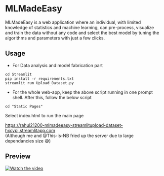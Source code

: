 # MLMadeEasy

MLMadeEasy is a web application where an individual, with limited
knowledge of statistics and machine learning, can pre-process, visualize and train the data without any
code and select the best model by tuning the algorithms and parameters with just a few clicks.

## Usage
- For Data analysis and model fabrication part
```
cd Streamlit
pip install -r requirements.txt
streamlit run Upload_Dataset.py
```
- For the whole web-app,
keep the above script running in one prompt shell. After this, follow the below script
```
cd "Static Pages"
```
Select index.html to run the main page

https://rahul21200-mlmadeeasy-streamlitupload-dataset-hxcypj.streamlitapp.com <br>
(Although me and @This-is-NB fried up the server due to large dependancies size 😅)

## Preview
[![Watch the video](https://i9.ytimg.com/vi/Pv5KHMVlg18/mq2.jpg?sqp=CMC4oJYG&rs=AOn4CLDirwmHZzqE7ITb6Lv0_eC1fmI02g)](https://youtu.be/Pv5KHMVlg18)

